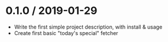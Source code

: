 
0.1.0 / 2019-01-29
==================

  * Write the first simple project description, with install & usage
  * Create first basic "today's special" fetcher

